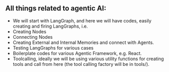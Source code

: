 ## All things related to agentic AI:
- We will start with LangGraph, and here we will
have codes, easily creating and firing LangGraphs, i.e.
- Creating Nodes
- Connecting Nodes
- Creating External and Internal Memories and connect with Agents.
- Testing LangGraphs for various cases
- Boilerplate codes for various Agentic Framework, e.g. React.
- Toolcalling, ideally we will be using various utility functions for creating
tools and call from here (the tool calling factory will be in tools/).